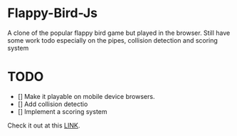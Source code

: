# Flappy-Bird-Js
A clone of the popular flappy bird game but played in the browser.
Still have some work todo especially on the pipes, collision detection and scoring system

# TODO

- [] Make it playable on mobile device browsers.
- [] Add collision detectio
- [] Implement a scoring system 

Check it out at this [LINK](https://muhiakevin.github.io/Flappy-Bird-Js/).